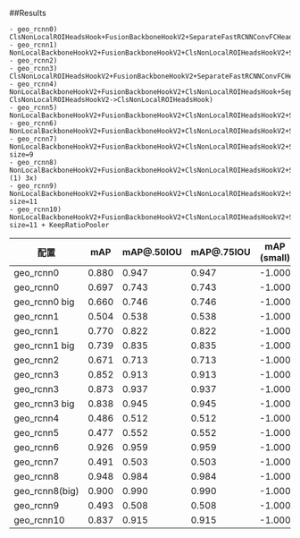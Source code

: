 ##Results
```
- geo_rcnn0) ClsNonLocalROIHeadsHook+FusionBackboneHookV2+SeparateFastRCNNConvFCHeadV2
- geo_rcnn1) NonLocalBackboneHookV2+FusionBackboneHookV2+ClsNonLocalROIHeadsHookV2+SeparateFastRCNNConvFCHeadV2
- geo_rcnn2)
- geo_rcnn3) ClsNonLocalROIHeadsHookV2+FusionBackboneHookV2+SeparateFastRCNNConvFCHeadV2
- geo_rcnn4) NonLocalBackboneHookV2+FusionBackboneHookV2+ClsNonLocalROIHeadsHook+SeparateFastRCNNConvFCHeadV2(1) ClsNonLocalROIHeadsHookV2->ClsNonLocalROIHeadsHook)
- geo_rcnn5) NonLocalBackboneHookV2+FusionBackboneHookV2+ClsNonLocalROIHeadsHookV2+SeparateFastRCNNConvFCHeadV2+KeepRatioPooler
- geo_rcnn6) NonLocalBackboneHookV2+FusionBackboneHookV2+ClsNonLocalROIHeadsHookV2+SeparateFastRCNNConvFCHeadV2+F1
- geo_rcnn7) NonLocalBackboneHookV2+FusionBackboneHookV2+ClsNonLocalROIHeadsHookV2+SeparateFastRCNNConvFCHeadV2+F1+Pool size=9
- geo_rcnn8) NonLocalBackboneHookV2+FusionBackboneHookV2+ClsNonLocalROIHeadsHookV2+SeparateFastRCNNConvFCHeadV2+3x (1) 3x)
- geo_rcnn9) NonLocalBackboneHookV2+FusionBackboneHookV2+ClsNonLocalROIHeadsHookV2+SeparateFastRCNNConvFCHeadV2+F1+Pool size=11
- geo_rcnn10) NonLocalBackboneHookV2+FusionBackboneHookV2+ClsNonLocalROIHeadsHookV2+SeparateFastRCNNConvFCHeadV2+F1+Pool size=11 + KeepRatioPooler
```
|配置|mAP|mAP@.50IOU|mAP@.75IOU|mAP (small)|mAP (medium)|mAP (large)|AR@1|AR@10|AR@100|AR@100 (small)|AR@100 (medium)|AR@100 (large)|
|---|---|---|---|---|---|---|---|---|---|---|---|---|
|geo_rcnn0|0.880|0.947|0.947|-1.000|0.793|0.883|0.809|0.907|0.907|-1.000|0.821|0.911|
|geo_rcnn0|0.697|0.743|0.743|-1.000|0.618|0.701|0.690|0.772|0.772|-1.000|0.687|0.775|
|geo_rcnn0 big|0.660|0.746|0.746|-1.000|0.624|0.723|0.533|0.744|0.744|-1.000|0.716|0.790|
|geo_rcnn1|0.504|0.538|0.538|-1.000|0.474|0.505|0.577|0.647|0.647|-1.000|0.583|0.650|
|geo_rcnn1|0.770|0.822|0.822|-1.000|0.581|0.777|0.733|0.822|0.822|-1.000|0.667|0.827|
|geo_rcnn1 big|0.739|0.835|0.835|-1.000|0.685|0.819|0.568|0.796|0.796|-1.000|0.758|0.857|
|geo_rcnn2|0.671|0.713|0.713|-1.000|0.613|0.677|0.681|0.760|0.760|-1.000|0.704|0.764|
|geo_rcnn3|0.852|0.913|0.913|-1.000|0.653|0.859|0.789|0.885|0.885|-1.000|0.722|0.891|
|geo_rcnn3|0.873|0.937|0.937|-1.000|0.768|0.879|0.807|0.903|0.903|-1.000|0.812|0.907|
|geo_rcnn3 big|0.838|0.945|0.945|-1.000|0.813|0.882|0.619|0.875|0.875|-1.000|0.852|0.912|
|geo_rcnn4|0.486|0.512|0.512|-1.000|0.538|0.488|0.572|0.641|0.641|-1.000|0.643|0.642|
|geo_rcnn5|0.477|0.552|0.552|-1.000|0.527|0.476|0.550|0.620|0.620|-1.000|0.606|0.621|
|geo_rcnn6|0.926|0.959|0.959|-1.000|0.836|0.930|0.841|0.944|0.944|-1.000|0.865|0.946|
|geo_rcnn7|0.491|0.503|0.503|-1.000|0.559|0.490|0.576|0.650|0.650|-1.000|0.661|0.649|
|geo_rcnn8|0.948|0.984|0.984|-1.000|0.886|0.952|0.858|0.966|0.966|-1.000|0.904|0.968|
|geo_rcnn8(big)|0.900|0.990|0.990|-1.000|0.889|0.920|0.650|0.926|0.926|-1.000|0.916|0.946|
|geo_rcnn9|0.493|0.508|0.508|-1.000|0.558|0.492|0.577|0.649|0.649|-1.000|0.655|0.649|
|geo_rcnn10|0.837|0.915|0.915|-1.000|0.714|0.840|0.780|0.873|0.873|-1.000|0.765|0.876|

